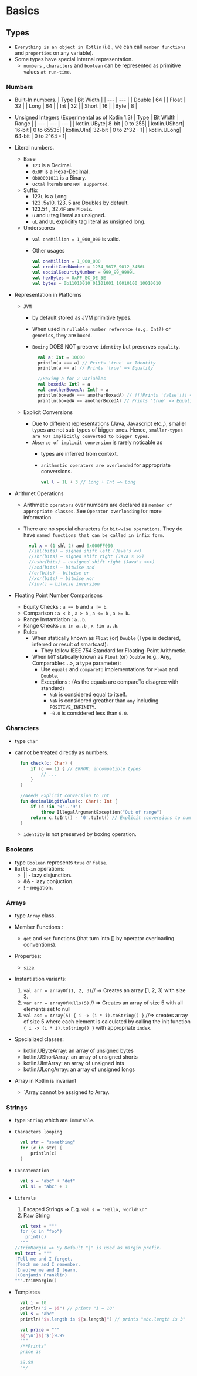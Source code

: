 # Basics

## Types

- `Everything is an object in Kotlin` (i.e., we can call `member functions` and `properties` on any variable).
- Some types have special internal representation.
  - `numbers` , `characters` and `boolean` can be represented as primitive values `at run-time`.

### Numbers

- Built-In numbers.
  | Type     | Bit Width |
  | ---      | ---       |
  | Double   | 64        |
  | Float    | 32        |
  | Long     | 64        |
  | Int      | 32        |
  | Short    | 16        |
  | Byte     | 8         |

- Unsigned Integers (Experimental as of Kotlin 1.3)
  | Type | Bit Width | Range |
  | ---  | ---       | ---   |
  | kotlin.UByte| 8-bit | 0 to 255|
  | kotlin.UShort| 16-bit |  0 to 65535|
  | kotlin.UInt| 32-bit | 0 to 2^32 - 1|
  | kotlin.ULong| 64-bit | 0 to 2^64 - 1|

- Literal numbers.
  - Base
    - `123` is a Decimal.
    - `0x0F` is a Hexa-Decimal.
    - `0b00001011` is a Binary.
    - `Octal` literals are `NOT supported`.
  - Suffix
    - 123`L` is a Long
    - 123`.`5`e`10, 123`.`5 are Doubles by default.
    - 123.5`f` , 32.4`F` are Floats.
    - `u` and `U` tag literal as unsigned.
    - `uL` and `UL` explicitly tag literal as unsigned long.
  - Underscores
    - `val oneMillion = 1_000_000` is valid.
    - Other usages

      ```kotlin
      val oneMillion = 1_000_000
      val creditCardNumber = 1234_5678_9012_3456L
      val socialSecurityNumber = 999_99_9999L
      val hexBytes = 0xFF_EC_DE_5E
      val bytes = 0b11010010_01101001_10010100_10010010
      ```

- Representation in Platforms
  - `JVM`
    - by default stored as JVM primitive types.
    - When used in `nullable number reference (e.g. Int?)` or `generics`, they are `boxed`.
    - `Boxing` DOES NOT preserve `identity` but preserves `equality`.

      ```kotlin
        val a: Int = 10000
        println(a === a) // Prints 'true' => Identity
        println(a == a) // Prints 'true' => Equality

        //Boxing a for 2 variables
        val boxedA: Int? = a
        val anotherBoxedA: Int? = a
        println(boxedA === anotherBoxedA) // !!!Prints 'false'!!! => Identity
        println(boxedA == anotherBoxedA) // Prints 'true' => Equality
      ```

  - Explicit Conversions
    - Due to different representations (Java, Javascript etc.,), smaller types are not sub-types of bigger ones. Hence, `smaller-types are NOT implicitly converted to bigger types`.
    - `Absence of implicit conversion` is rarely noticable as
      - types are inferred from context.
      - `arithmetic operators are overloaded` for appropriate conversions.

         ```kotlin
         val l = 1L + 3 // Long + Int => Long
         ```

- Arithmet Operations
  - Arithmetic `operators` over numbers are declared as `member of appropriate classes`. See `Operator overloading` for more information.
  - There are no special characters for `bit-wise operations`. They do have `named functions that can be called in infix form`.

    ```kotlin
      val x = (1 shl 2) and 0x000FF000
      //shl(bits) – signed shift left (Java's <<)
      //shr(bits) – signed shift right (Java's >>)
      //ushr(bits) – unsigned shift right (Java's >>>)
      //and(bits) – bitwise and
      //or(bits) – bitwise or
      //xor(bits) – bitwise xor
      //inv() – bitwise inversion  
    ```

- Floating Point Number Comparisons
  - Equity Checks :  `a == b` and `a != b`.
  - Comparison    : `a < b` , `a > b` , `a <= b` , `a >= b`.
  - Range Instantiation : `a..b`.
  - Range Checks : `x in a..b` , `x !in a..b`.
  - Rules
    - When statically known as `Float` (or) `Double` (Type is declared, inferred or result of smartcast):
      - They follow IEEE 754 Standard for Floating-Point Arithmetic.
    - When `NOT` statically known as `Float` (or) `Double` (e.g., Any, Comparable<...>, a type parameter):
      - Use `equals` and `compareTo` implementations for `Float` and `Double`.
      - Exceptions : (As the equals are compareTo disagree with standard)
        - `NaN` is considered equal to itself.
        - `NaN` is considered greather than `any` including `POSITIVE_INFINITY`.
        - `-0.0` is considered less than `0.0`.

### Characters

- type `Char`
- cannot be treated directly as numbers.

  ```kotlin
    fun check(c: Char) {
        if (c == 1) { // ERROR: incompatible types
            // ...
        }
    }

    //Needs Explicit conversion to Int
    fun decimalDigitValue(c: Char): Int {
        if (c !in '0'..'9')
            throw IllegalArgumentException("Out of range")
        return c.toInt() - '0'.toInt() // Explicit conversions to numbers
    }
  ```

  - `identity` is not preserved by boxing operation.

### Booleans

- type `Boolean` represents `true` or `false`.
- `Built-in` operations:
  - || - lazy disjunction.
  - && - lazy conjuction.
  - ! - negation.

### Arrays

- type `Array` class.
- Member Functions :
  - `get` and `set` functions (that turn into [] by operator overloading conventions).
- Properties:
  - `size`.
- Instantiation variants:
  1. `val arr = arrayOf(1, 2, 3)`// => Creates an array [1, 2, 3] with size 3.
  2. `var arr = arrayOfNulls(5)` // => Creates an array of size 5 with all elements set to null
  3. `val asc = Array(5) { i -> (i * i).toString() }` //=> creates array of size 5 where each element is calculated by calling the init function `{ i -> (i * i).toString() }` with appropriate `index`.
- Specialized classes:
  - kotlin.UByteArray: an array of unsigned bytes
  - kotlin.UShortArray: an array of unsigned shorts
  - kotlin.UIntArray: an array of unsigned ints
  - kotlin.ULongArray: an array of unsigned longs

- Array in Kotlin is invariant
  - `Array<String> cannot be assigned to Array<Any>.

### Strings

- type `String` which are `immutable`.
- `Characters looping`

  ```kotlin
    val str = "something"
    for (c in str) {
        println(c)
    }
  ```

- `Concatenation`

  ```kotlin
    val s = "abc" + "def"
    val s1 = "abc" + 1
  ```

- `Literals`
  1. Escaped Strings => E.g. `val s = "Hello, world!\n"`  
  2. Raw String
  
    ```kotlin
      val text = """
      for (c in "foo")
        print(c)
      """
    //trimMargin => By Default "|" is used as margin prefix.
    val text = """
    |Tell me and I forget.
    |Teach me and I remember.
    |Involve me and I learn.
    |(Benjamin Franklin)
    """.trimMargin()
    ```

- Templates

  ```kotlin
    val i = 10
    println("i = $i") // prints "i = 10"
    val s = "abc"
    println("$s.length is ${s.length}") // prints "abc.length is 3"

    val price = """
    ${'\n'}${'$'}9.99
    """
    /**Prints"
    price is

    $9.99
    "*/
  ```
